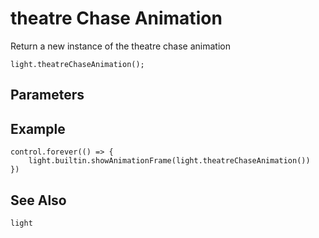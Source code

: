 # theatre Chase Animation

Return a new instance of the theatre chase animation

```sig
light.theatreChaseAnimation();
```

## Parameters


## Example

```blocks
control.forever(() => {
    light.builtin.showAnimationFrame(light.theatreChaseAnimation())
})
```

## See Also

```package
light
```


